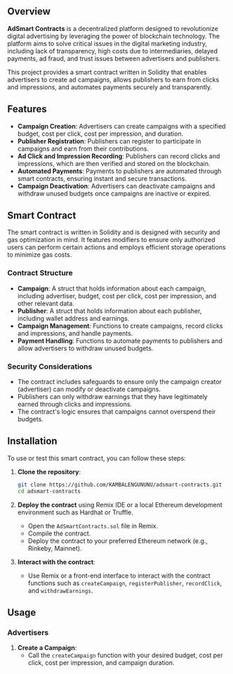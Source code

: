 ## Overview

**AdSmart Contracts** is a decentralized platform designed to revolutionize digital advertising by leveraging the power of blockchain technology. The platform aims to solve critical issues in the digital marketing industry, including lack of transparency, high costs due to intermediaries, delayed payments, ad fraud, and trust issues between advertisers and publishers.

This project provides a smart contract written in Solidity that enables advertisers to create ad campaigns, allows publishers to earn from clicks and impressions, and automates payments securely and transparently.
## Features

- **Campaign Creation**: Advertisers can create campaigns with a specified budget, cost per click, cost per impression, and duration.
- **Publisher Registration**: Publishers can register to participate in campaigns and earn from their contributions.
- **Ad Click and Impression Recording**: Publishers can record clicks and impressions, which are then verified and stored on the blockchain.
- **Automated Payments**: Payments to publishers are automated through smart contracts, ensuring instant and secure transactions.
- **Campaign Deactivation**: Advertisers can deactivate campaigns and withdraw unused budgets once campaigns are inactive or expired.
## Smart Contract

The smart contract is written in Solidity and is designed with security and gas optimization in mind. It features modifiers to ensure only authorized users can perform certain actions and employs efficient storage operations to minimize gas costs.
### Contract Structure

- **Campaign**: A struct that holds information about each campaign, including advertiser, budget, cost per click, cost per impression, and other relevant data.
- **Publisher**: A struct that holds information about each publisher, including wallet address and earnings.
- **Campaign Management**: Functions to create campaigns, record clicks and impressions, and handle payments.
- **Payment Handling**: Functions to automate payments to publishers and allow advertisers to withdraw unused budgets.
### Security Considerations

- The contract includes safeguards to ensure only the campaign creator (advertiser) can modify or deactivate campaigns.
- Publishers can only withdraw earnings that they have legitimately earned through clicks and impressions.
- The contract's logic ensures that campaigns cannot overspend their budgets.

## Installation

To use or test this smart contract, you can follow these steps:
1. **Clone the repository**:
    ```bash
    git clone https://github.com/KAMBALENGUNUNU/adsmart-contracts.git
    cd adsmart-contracts
    ```
2. **Deploy the contract** using Remix IDE or a local Ethereum development environment such as Hardhat or Truffle.
    - Open the `AdSmartContracts.sol` file in Remix.
    - Compile the contract.
    - Deploy the contract to your preferred Ethereum network (e.g., Rinkeby, Mainnet).

3. **Interact with the contract**:
    - Use Remix or a front-end interface to interact with the contract functions such as `createCampaign`, `registerPublisher`, `recordClick`, and `withdrawEarnings`.

## Usage

### Advertisers

1. **Create a Campaign**:
   - Call the `createCampaign` function with your desired budget, cost per click, cost per impression, and campaign duration.

